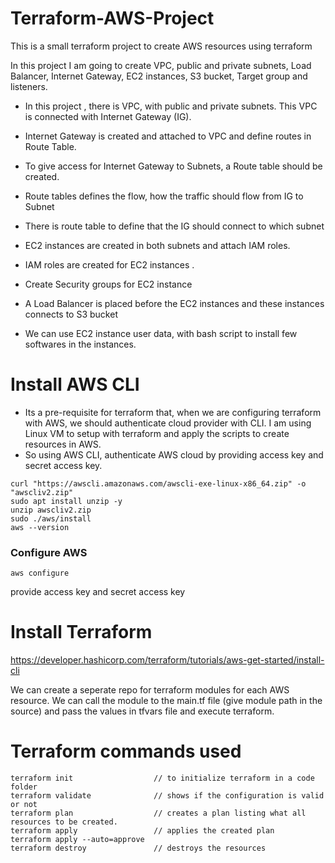 # Terraform-AWS-Project
This is a small terraform project to create AWS resources using terraform 

In this project I am going to create VPC, public and private subnets, Load Balancer, Internet Gateway, EC2 instances, S3 bucket, Target group and listeners. 
* In this project , there is VPC, with public and private subnets. This VPC is connected with Internet Gateway (IG). 
* Internet Gateway is created and attached to VPC and define routes in Route Table.
* To give access for Internet Gateway to Subnets, a Route table should be created.
* Route tables defines the flow, how the traffic should flow from IG to Subnet
* There is route table to define that the IG should connect to which subnet
* EC2 instances are created in both subnets and attach IAM roles.
* IAM roles are created for EC2 instances .
* Create Security groups for EC2 instance
* A Load Balancer is placed before the EC2 instances and these instances connects to S3 bucket

* We can use EC2 instance user data, with bash script to install few softwares in the instances. 



# Install AWS CLI

* Its a pre-requisite for terraform that, when we are configuring terraform with AWS, we should authenticate cloud provider with CLI. I am using Linux VM to setup with terraform and apply the scripts to create resources in AWS.
* So using AWS CLI, authenticate AWS cloud by providing access key and secret access key.
```
curl "https://awscli.amazonaws.com/awscli-exe-linux-x86_64.zip" -o "awscliv2.zip"
sudo apt install unzip -y
unzip awscliv2.zip
sudo ./aws/install
aws --version
```

### Configure AWS
```
aws configure
```
provide access key and secret access key

# Install Terraform

https://developer.hashicorp.com/terraform/tutorials/aws-get-started/install-cli

We can create a seperate repo for terraform modules for each AWS resource. We can call the module to the main.tf file (give module path in the source) and pass the values in tfvars file and execute terraform.


# Terraform commands used

```
terraform init                  // to initialize terraform in a code folder
terraform validate              // shows if the configuration is valid or not
terraform plan                  // creates a plan listing what all resources to be created.
terraform apply                 // applies the created plan
terraform apply --auto=approve
terraform destroy               // destroys the resources
```





